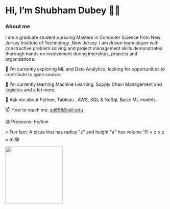 # Hi, I’m Shubham Dubey 👋🏻



### About me
I am a graduate student pursuing Masters in Computer Science from New Jersey Institute of Technology ,New Jersey. I am driven team player with constructive problem solving and project management skills demonstrated thorough hands on involvement during interships, projects and organizations. 


🔭 I’m currently exploring ML and Data Analytics, looking for opportunities to contribute to open source.

🌱 I’m currently learning Machine Learning, Supply Chain Management and logistics and a lot more.

💬 Ask me about Python, Tableau , AWS, SQL & NoSql, Basic ML models.

📫 How to reach me: sd858@njit.edu

😄 Pronouns: he/him

⚡ Fun fact: A pizza that has radius "z" and height "a" has volume 'Pi × z × z × a'.😂

<img height="180em" src="https://github-readme-stats.vercel.app/api?username=shbhamdbey=true&hide_border=true&&count_private=true&include_all_commits=true" />

